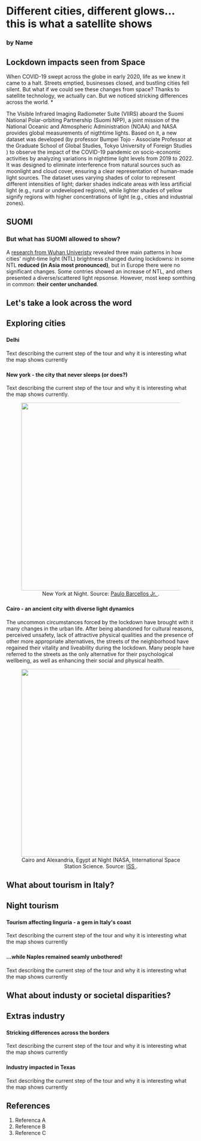 # Different cities, different glows... this is what a satellite shows <!--{ as="img" data-fallback-src="" mode="hero" src="https://external-content.duckduckgo.com/iu/?u=https%3A%2F%2Fupload.wikimedia.org%2Fwikipedia%2Fcommons%2F4%2F4f%2FSummit-lake-wv-night-sky-reflection_-_West_Virginia_-_ForestWander.jpg&f=1&nofb=1&ipt=b8d7ce7f474e953355fc8e58b45c9122e6a1d4e5cafc7e8dbc6cbf48cc91e137" }-->
### by Name <!--{ style="font-size:1rem;opacity:0.7;margin-top:1rem;" }-->

## Lockdown impacts seen from Space
When COVID-19 swept across the globe in early 2020, life as we knew it came to a halt. Streets emptied, businesses closed, and bustling cities fell silent. But what if we could see these changes from space? 
Thanks to satellite technology, we actually can. But we noticed stricking differences across the world.
*

The Visible Infrared Imaging Radiometer Suite (VIIRS) aboard the Suomi National Polar-orbiting Partnership (Suomi NPP), a joint mission of the National Oceanic and Atmospheric Administration (NOAA) and NASA provides global measurements of nigthtime lights. Based on it, a new dataset was developed (by professor Bumpei Tojo - Associate Professor at the Graduate School of Global Studies, Tokyo University of Foreign Studies ) to observe the impact of the COVID-19 pandemic on socio-economic activities by analyzing variations in nighttime light levels from 2019 to 2022. It was designed to eliminate interference from natural sources such as moonlight and cloud cover, ensuring a clear representation of human-made light sources. The dataset uses varying shades of color to represent different intensities of light; darker shades indicate areas with less artificial light (e.g., rural or undeveloped regions), while lighter shades of yellow signify regions with higher concentrations of light (e.g., cities and industrial zones).
## SUOMI <!--{as="img" data-fallback-src="" src="https://external-content.duckduckgo.com/iu/?u=https%3A%2F%2Ftse4.mm.bing.net%2Fth%3Fid%3DOIP.O9XxqWTtFP4yDZqnpaaOZwHaEK%26pid%3DApi&f=1&ipt=89a678a00b9523ff430a8d47a36d664e9a21c95d388dc2c6938cd65e7871bf92" style="width: 100%"}-->


### But what has SUOMI allowed to show?


A [research from Wuhan Univeristy](https://pmc.ncbi.nlm.nih.gov/articles/PMC8241690/)  revealed three main patterns in how cities' night-time light (NTL) brightness changed during lockdowns: in some NTL  **reduced (in Asia most pronounced)**, but in Europe there were no significant changes. Some contries showed an increase of NTL, and others presented a diverse/scattered light repsonse. However, most keep somthing in common: **their center unchanded**.

## Let's take a look across the word

## Exploring cities <!--{ as="eox-map" mode="tour" }-->

### <!--{ layers='[{"type":"Tile","properties":{"id":"Overlay labels"},"source":{"type":"XYZ","urls":["//s2maps-tiles.eu/wmts/1.0.0/overlay_base_bright_3857/default/g/{z}/{y}/{x}.jpg"]}},{"type":"Tile","properties":{"id":"JAXA_Nighttimelevel_Urban"},"source":{"type":"TileWMS","urls":["https://services.sentinel-hub.com/ogc/wms/0635c213-17a1-48ee-aef7-9d1731695a54"],"params":{"layers":"JAXA-NIGHTTIMELEVEL-URBAN","styles":"","format":"image/png","time":"2019-01-01T00:00:00Z"}}},{"type":"Tile","properties":{"id":"Terrain light"},"source":{"type":"XYZ","urls":["//s2maps-tiles.eu/wmts/1.0.0/terrain-light_3857/default/g/{z}/{y}/{x}.jpg"]}}]' zoom="9.9224951359818" center=[77.3150332431322,28.490762442253427] animationOptions={duration:500}}-->
#### Delhi
Text describing the current step of the tour and why it is interesting what the map shows currently


### <!--{ layers='[{"type":"Tile","properties":{"id":"Overlay labels"},"source":{"type":"XYZ","urls":["//s2maps-tiles.eu/wmts/1.0.0/overlay_base_bright_3857/default/g/{z}/{y}/{x}.jpg"]}},{"type":"Tile","properties":{"id":"JAXA_Nighttimelevel_Urban"},"source":{"type":"TileWMS","urls":["https://services.sentinel-hub.com/ogc/wms/0635c213-17a1-48ee-aef7-9d1731695a54"],"params":{"layers":"JAXA-NIGHTTIMELEVEL-URBAN","styles":"","format":"image/png","time":"2019-01-01T00:00:00Z"}}},{"type":"Tile","properties":{"id":"Terrain light"},"source":{"type":"XYZ","urls":["//s2maps-tiles.eu/wmts/1.0.0/terrain-light_3857/default/g/{z}/{y}/{x}.jpg"]}}]' zoom="10.30581710053702" center=[-73.93914817048991,40.70434299459535] animationOptions={duration:500}}-->
#### New york - the city that never sleeps (or does?)
Text describing the current step of the tour and why it is interesting what the map shows currently.

<figure style="text-align: center;">
    <img src="https://external-content.duckduckgo.com/iu/?u=https%3A%2F%2Flive.staticflickr.com%2F3626%2F3599402248_fbdc61a6d7_b.jpg&f=1&nofb=1&ipt=d2713214e7cc8b1de72992c415a0702361782d6419a8bf7600ddb04cd2c0362b"  
         style="display: block; margin: 0 auto;"
         width="500">
    <figcaption>
         New York at Night. Source:
        <a href="https://www.flickr.com/photos/paulobar/230134559/" target="_blank">
             Paulo Barcellos Jr.
        </a>.
    </figcaption>
</figure>

### <!--{ layers='[{"type":"Group","properties":{"id":"OverlayGroup","title":"Overlay Layers"},"layers":[{"type":"Tile","properties":{"id":"overlay_bright;:;EPSG:3857","title":"Overlay labels"},"source":{"type":"XYZ","url":"//s2maps-tiles.eu/wmts/1.0.0/overlay_base_bright_3857/default/g/{z}/{y}/{x}.png","projection":"EPSG:3857"}}]},{"type":"Group","properties":{"id":"AnalysisGroup","title":"Data Layers"},"layers":[{"type":"Tile","properties":{"id":"JAXA_Nighttimelevel_Urban;:;94325551-cd9f-4ff3-8060-62edb1fdb4b6;:;JAXA_Nighttimelevel_Urban;:;EPSG:3857","title":"JAXA_Nighttimelevel_Urban"},"source":{"type":"TileWMS","url":"https://services.sentinel-hub.com/ogc/wms/0635c213-17a1-48ee-aef7-9d1731695a54","projection":"EPSG:4326","tileGrid":{"tileSize":[512,512]},"params":{"LAYERS":["JAXA-NIGHTTIMELEVEL-URBAN"],"TILED":true,"TIME":"2019-01-01T00:00:00Z/2019-01-01T23:59:59Z"}}}]},{"type":"Group","properties":{"id":"BaseLayersGroup","title":"Base Layers"},"layers":[{"type":"Tile","properties":{"id":"cloudless-2023;:;EPSG:3857","title":"EOxCloudless 2023"},"source":{"type":"XYZ","url":"//s2maps-tiles.eu/wmts/1.0.0/s2cloudless-2023_3857/default/g/{z}/{y}/{x}.jpeg","projection":"EPSG:3857"}},{"type":"Tile","properties":{"id":"OSM;:;EPSG:3857","title":"OSM Background"},"source":{"type":"XYZ","url":"//s2maps-tiles.eu/wmts/1.0.0/osm_3857/default/g/{z}/{y}/{x}.jpeg","projection":"EPSG:3857"}},{"type":"Tile","properties":{"id":"terrain-light;:;EPSG:3857","title":"Terrain Light"},"source":{"type":"XYZ","url":"//s2maps-tiles.eu/wmts/1.0.0/terrain-light_3857/default/g/{z}/{y}/{x}.jpeg","projection":"EPSG:3857"}}]}]' zoom="8.809488410073238" center=[31.27284995310783,30.04510092739524] projection="" animationOptions={duration:500}}-->
#### Cairo - an ancient city with diverse light dynamics
The uncommon circumstances forced by the lockdown have brought with it many changes in the urban life. After being abandoned for cultural reasons, perceived unsafety, lack of attractive physical qualities and the presence of other more appropriate alternatives, the streets of the neighborhood have regained their vitality and liveability during the lockdown. Many people have referred to the streets as the only alternative for their psychological wellbeing, as well as enhancing their social and physical health.

<figure style="text-align: center;">
    <img src="https://external-content.duckduckgo.com/iu/?u=https%3A%2F%2Fc1.staticflickr.com%2F3%2F2861%2F12868402644_f3bf364009_b.jpg&f=1&nofb=1&ipt=9884e5795cd52879faa0a48856a6eb93593c3d3129de097859f22cdfe1bda30c"  
         style="display: block; margin: 0 auto;"
         width="500">
    <figcaption>
        Cairo and Alexandria, Egypt at Night (NASA, International Space Station Science. Source:
        <a href="https://www.flickr.com/photos/gsfc/12868402644/in/set-72157641720644305/" target="_blank">
             ISS
        </a>.
    </figcaption>
</figure>




## What about tourism in Italy?
## Night tourism  <!--{ as="eox-map" mode="tour" }-->

### <!--{ layers='[{"type":"Tile","properties":{"id":"Overlay labels"},"source":{"type":"XYZ","urls":["//s2maps-tiles.eu/wmts/1.0.0/overlay_base_bright_3857/default/g/{z}/{y}/{x}.jpg"]}},{"type":"Tile","properties":{"id":"JAXA_Nighttimelevel_Urban"},"source":{"type":"TileWMS","urls":["https://services.sentinel-hub.com/ogc/wms/0635c213-17a1-48ee-aef7-9d1731695a54"],"params":{"layers":"JAXA-NIGHTTIMELEVEL-URBAN","styles":"","format":"image/png","time":"2019-01-01T00:00:00Z"}}},{"type":"Tile","properties":{"id":"Terrain light"},"source":{"type":"XYZ","urls":["//s2maps-tiles.eu/wmts/1.0.0/terrain-light_3857/default/g/{z}/{y}/{x}.jpg"]}}]' zoom="9.231763316667596" center=[9.490442900326792,44.18310743700911] animationOptions={duration:500}}-->
#### Tourism affecting linguria - a gem in Italy's coast
Text describing the current step of the tour and why it is interesting what the map shows currently


### <!--{ layers='[{"type":"Tile","properties":{"id":"Overlay labels"},"source":{"type":"XYZ","urls":["//s2maps-tiles.eu/wmts/1.0.0/overlay_base_bright_3857/default/g/{z}/{y}/{x}.jpg"]}},{"type":"Tile","properties":{"id":"JAXA_Nighttimelevel_Urban"},"source":{"type":"TileWMS","urls":["https://services.sentinel-hub.com/ogc/wms/0635c213-17a1-48ee-aef7-9d1731695a54"],"params":{"layers":"JAXA-NIGHTTIMELEVEL-URBAN","styles":"","format":"image/png","time":"2019-01-01T00:00:00Z"}}},{"type":"Tile","properties":{"id":"Terrain light"},"source":{"type":"XYZ","urls":["//s2maps-tiles.eu/wmts/1.0.0/terrain-light_3857/default/g/{z}/{y}/{x}.jpg"]}}]' zoom="9.709836275169504" center=[14.425064279184035,40.86518279028988] animationOptions={duration:500}}-->
#### ...while Naples remained seamly unbothered!
Text describing the current step of the tour and why it is interesting what the map shows currently


## What about industy or societal disparities?
## Extras industry  <!--{ as="eox-map" mode="tour" }-->
### <!--{ layers='[{"type":"Tile","properties":{"id":"Overlay labels"},"source":{"type":"XYZ","urls":["//s2maps-tiles.eu/wmts/1.0.0/overlay_base_bright_3857/default/g/{z}/{y}/{x}.jpg"]}},{"type":"Tile","properties":{"id":"JAXA_Nighttimelevel_Urban"},"source":{"type":"TileWMS","urls":["https://services.sentinel-hub.com/ogc/wms/0635c213-17a1-48ee-aef7-9d1731695a54"],"params":{"layers":"JAXA-NIGHTTIMELEVEL-URBAN","styles":"","format":"image/png","time":"2019-01-01T00:00:00Z"}}},{"type":"Tile","properties":{"id":"Terrain light"},"source":{"type":"XYZ","urls":["//s2maps-tiles.eu/wmts/1.0.0/terrain-light_3857/default/g/{z}/{y}/{x}.jpg"]}}]' zoom="9.018274014279505" center=[34.92944497405267,33.01099679469256] animationOptions={duration:500}}-->
#### Stricking differences across the borders
Text describing the current step of the tour and why it is interesting what the map shows currently

### <!--{ layers='[{"type":"Tile","properties":{"id":"Overlay labels"},"source":{"type":"XYZ","urls":["//s2maps-tiles.eu/wmts/1.0.0/overlay_base_bright_3857/default/g/{z}/{y}/{x}.jpg"]}},{"type":"Tile","properties":{"id":"JAXA_Nighttimelevel_Urban"},"source":{"type":"TileWMS","urls":["https://services.sentinel-hub.com/ogc/wms/0635c213-17a1-48ee-aef7-9d1731695a54"],"params":{"layers":"JAXA-NIGHTTIMELEVEL-URBAN","styles":"","format":"image/png","time":"2019-01-01T00:00:00Z"}}},{"type":"Tile","properties":{"id":"Terrain light"},"source":{"type":"XYZ","urls":["//s2maps-tiles.eu/wmts/1.0.0/terrain-light_3857/default/g/{z}/{y}/{x}.jpg"]}}]' zoom="8.193021972550813" center=[-102.84620021918404,32.12946828230076] animationOptions={duration:500}}-->
#### Industry impacted in Texas
Text describing the current step of the tour and why it is interesting what the map shows currently

## References <!--{ as="div" }-->
1. Referenca A
2. Reference B
3. Reference C   